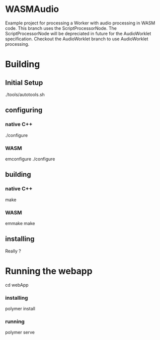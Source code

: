 # WASMAudio

Example project for processing a Worker with audio processing in WASM code.
This branch uses the ScriptProcessorNode.
The ScriptProcessorNode will be depreciated in future for the AudioWorklet
 specification. Checkout the AudioWorklet branch to use AudioWorklet processing.

# Building
## Initial Setup

./tools/autotools.sh

## configuring
### native C++
./configure

### WASM
emconfigure ./configure

## building
### native C++
make
### WASM
emmake make

## installing

Really ?

# Running the webapp

cd webApp

### installing

polymer install

### running

polymer serve
